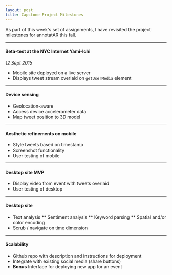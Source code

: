 ```yaml
---
layout: post
title: Capstone Project Milestones
---
```


As part of this week's set of assignments, I have revisited the project milestones for annotatAR this fall. 

-----

#### Beta-test at the NYC Internet Yami-Ichi
_12 Sept 2015_

* Mobile site deployed on a live server
* Displays tweet stream overlaid on `getUserMedia` element

-----

#### Device sensing

* Geolocation-aware
* Access device accelerometer data
* Map tweet position to 3D model


-----

#### Aesthetic refinements on mobile

* Style tweets based on timestamp
* Screenshot functionality
* User testing of mobile

-----

#### Desktop site MVP

* Display video from event with tweets overlaid
* User testing of desktop

-----

#### Desktop site 

* Text analysis
** Sentiment analysis
** Keyword parsing
** Spatial and/or color encoding
* Scrub / navigate on time dimension

-----

#### Scalability

* Github repo with description and instructions for deployment
* Integrate with existing social media (share buttons)
* **Bonus** Interface for deploying new app for an event






